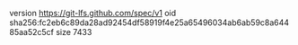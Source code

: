 version https://git-lfs.github.com/spec/v1
oid sha256:fc2eb6c89da28ad92454df58919f4e25a65496034ab6ab59c8a64485aa52c5cf
size 7433

